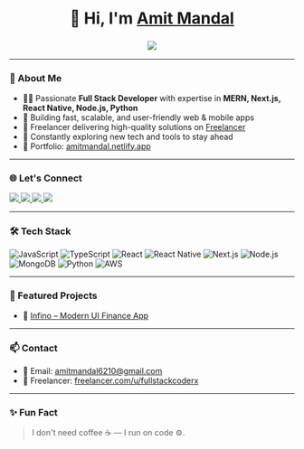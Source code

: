 <h1 align="center">👋 Hi, I'm <a href="https://amitmandal.netlify.app" target="_blank">Amit Mandal</a></h1>
<h3 align="center">
  <img src="https://readme-typing-svg.herokuapp.com?color=0357F7&lines=Full+Stack+Developer+%F0%9F%92%AA;Crafting+Scalable+Apps+%F0%9F%9A%80;Lifelong+Learner+%F0%9F%94%A5" />
</h3>

---

### 💼 About Me
- 🧑‍💻 Passionate **Full Stack Developer** with expertise in **MERN, Next.js, React Native, Node.js, Python**
- 🚀 Building fast, scalable, and user-friendly web & mobile apps
- 🎯 Freelancer delivering high-quality solutions on [Freelancer](https://www.freelancer.com/u/fullstackcoderx?sb=t)
- 🌱 Constantly exploring new tech and tools to stay ahead
- 🧩 Portfolio: [amitmandal.netlify.app](https://amitmandal.netlify.app)

---

### 🌐 Let's Connect
<p align="left">
  <a href="https://www.linkedin.com/in/amit-mandal-80802926b/" target="_blank">
    <img src="https://img.shields.io/badge/LinkedIn-0A66C2?style=for-the-badge&logo=linkedin&logoColor=white" />
  </a>
  <a href="mailto:amitmandal6210@gmail.com" target="_blank">
    <img src="https://img.shields.io/badge/Gmail-EA4335?style=for-the-badge&logo=gmail&logoColor=white" />
  </a>
  <a href="#" target="_blank">
    <img src="https://img.shields.io/badge/Instagram-E4405F?style=for-the-badge&logo=instagram&logoColor=white" />
  </a>
  <a href="#" target="_blank">
    <img src="https://img.shields.io/badge/Telegram-2CA5E0?style=for-the-badge&logo=telegram&logoColor=white" />
  </a>
</p>

---

### 🛠️ Tech Stack
![JavaScript](https://img.shields.io/badge/JavaScript-F7DF1E?style=flat-square&logo=javascript&logoColor=black)
![TypeScript](https://img.shields.io/badge/TypeScript-3178C6?style=flat-square&logo=typescript&logoColor=white)
![React](https://img.shields.io/badge/React-61DAFB?style=flat-square&logo=react&logoColor=black)
![React Native](https://img.shields.io/badge/React%20Native-61DAFB?style=flat-square&logo=react&logoColor=black)
![Next.js](https://img.shields.io/badge/Next.js-000000?style=flat-square&logo=next.js&logoColor=white)
![Node.js](https://img.shields.io/badge/Node.js-339933?style=flat-square&logo=node.js&logoColor=white)
![MongoDB](https://img.shields.io/badge/MongoDB-47A248?style=flat-square&logo=mongodb&logoColor=white)
![Python](https://img.shields.io/badge/Python-3776AB?style=flat-square&logo=python&logoColor=white)
![AWS](https://img.shields.io/badge/AWS-232F3E?style=flat-square&logo=amazon-aws&logoColor=white)

---

### 🚀 Featured Projects
- 🔗 [Infino – Modern UI Finance App](https://infino-amitmandal.netlify.app)

---

### 📫 Contact
- 📧 Email: [amitmandal6210@gmail.com](mailto:amitmandal6210@gmail.com)
- 💼 Freelancer: [freelancer.com/u/fullstackcoderx](https://www.freelancer.com/u/fullstackcoderx?sb=t)

---

### ✨ Fun Fact
> I don't need coffee ☕ — I run on code ⚙️.
